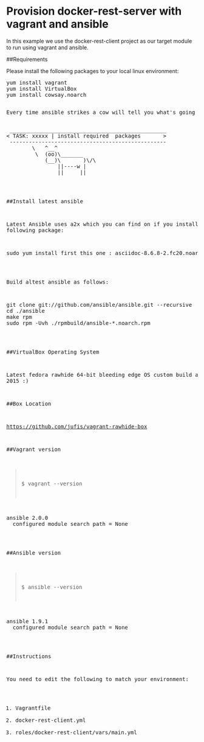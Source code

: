 # Provision docker-rest-server with vagrant and ansible

In this example we use the docker-rest-client project as our target module to run using vagrant and ansible.

##Requirements

Please install the following packages to your local linux environment:

<pre>
yum install vagrant
yum install VirtualBox
yum install cowsay.noarch
<pre>

Every time ansible strikes a cow will tell you what's going on:

<pre> _________________________________________________ 
< TASK: xxxxx | install required  packages       >
 ------------------------------------------------- 
        \   ^__^
         \  (oo)\_______
            (__)\       )\/\
                ||----w |
                ||     ||
</pre>

##Install latest ansible

Latest Ansible uses a2x which you can find on if you install the following package:

<pre>
sudo yum install first this one : asciidoc-8.6.8-2.fc20.noarch
</pre>

Build altest ansible as follows:

<pre>
git clone git://github.com/ansible/ansible.git --recursive
cd ./ansible
make rpm
sudo rpm -Uvh ./rpmbuild/ansible-*.noarch.rpm
</pre>

##VirtualBox Operating System

Latest fedora rawhide 64-bit bleeding edge OS custom build as of MAY 2015 :)

##Box Location

https://github.com/jufis/vagrant-rawhide-box

##Vagrant version

>$ vagrant --version

<pre>
ansible 2.0.0
  configured module search path = None
</pre>

##Ansible version

>$ ansible --version

<pre>
ansible 1.9.1
  configured module search path = None
</pre>


##Instructions

You need to edit the following to match your environment:

1. Vagrantfile
2. docker-rest-client.yml
3. roles/docker-rest-client/vars/main.yml
